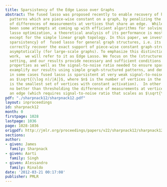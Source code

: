 ```yaml
---
title: Sparsistency of the Edge Lasso over Graphs
abstract: The fused lasso was proposed recently to enable recovery of high-dimensional
  patterns which are piece-wise constant on a graph, by penalizing the $\ell_1$-norm
  of differences of measurements at vertices that share an edge.  While there have
  been some attempts at coming up with efficient algorithms for solving the fused
  lasso optimization, a theoretical analysis of its performance is mostly lacking
  except for the simple linear graph topology. In this paper, we investigate {\em
  sparsistency} of  fused lasso for general graph structures, i.e. its ability to
  correctly recover the exact support of piece-wise constant graph-structured patterns
  asymptotically (for large-scale graphs). To emphasize this distinction over previous
  work,  we will refer to it as Edge Lasso. We focus on the (structured) normal means
  setting, and our results provide necessary and sufficient conditions on the graph
  properties as well as the signal-to-noise ratio needed to ensure sparsistency. We
  examplify our results using simple graph-structured patterns, and demonstrate that
  in some cases fused lasso is sparsistent at very weak signal-to-noise ratios (scaling
  as $\sqrt{(\log n)/|A|}$, where $n$ is the number of vertices in the graph and $A$
  is the smallest set of vertices with constant activation).  In other cases, it performs
  no better than thresholding the difference of measurements at vertices which share
  an edge (which requires signal-to-noise ratio that scales as $\sqrt{\log n}$).
pdf: "./sharpnack12/sharpnack12.pdf"
layout: inproceedings
id: sharpnack12
month: 0
firstpage: 1028
lastpage: 1036
page: 1028-1036
origpdf: http://jmlr.org/proceedings/papers/v22/sharpnack12/sharpnack12.pdf
sections: 
author:
- given: James
  family: Sharpnack
- given: Aarti
  family: Singh
- given: Alessandro
  family: Rinaldo
date: '2012-03-21 00:17:08'
publisher: PMLR
---
```


